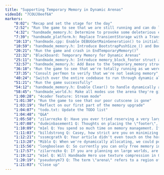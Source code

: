 ```yaml
---
title: "Supporting Temporary Memory in Dynamic Arenas"
videoId: "7COUJ8eef6A"
markers:
    "0:02": "Recap and set the stage for the day"
    "2:52": "Run the game to see that we are still running and can do looped live code editing"
    "4:32": "handmade_memory.h: Determine to provoke some deleterious effects"
    "7:39": "handmade_platform.h: Replace TransientStorage with a TransientState"
    "10:13": "handmade.cpp: Enable DEBUGGetMainGeneration() to initialise a TransientState"
    "10:59": "handmade_memory.h: Introduce BootstrapPushSize_() and BootstrapPushStruct() for all of the transient arena initialisation sites to use"
    "20:21": "Run the game and crash in EndTemporaryMemory()"
    "22:32": "Blackboard: Temporary Memory for Dynamic Arenas"
    "25:11": "handmade_memory.h: Introduce memory_block_footer struct and GetFooter() and make PushSize_() stick that footer onto the end of blocks"
    "32:57": "handmade_memory.h: Add Base to the temporary_memory struct to enable EndTemporaryMemory() to loop back over the blocks, and introduce FreeLastBlock()"
    "36:18": "Run the game to see that we're totally running as we were before"
    "37:35": "Consult perfmon to verify that we're not leaking memory"
    "40:24": "Switch over the entire codebase to run through dynamic allocation"
    "51:21": "Run the game successfully"
    "54:12": "handmade_memory.h: Enable Clear() to handle dynamically allocated blocks"
    "58:45": "handmade_world.h: Make all modes use the arena they're given rather than sub-allocating out of it"
    "1:00:28": "4coder feature: Stream mode"
    "1:01:30": "Run the game to see that our poor cutscene is gone"
    "1:03:19": "Reflect on our first part of the memory upgrade"
    "1:04:07": "todo.txt: Update the TODO list"
    "1:04:48": "Q&A"
    "1:05:58": "zilarrezko Q: Have you ever tried reserving a very large amount of memory, and then committing memory as needed, so the arena can grow without the base pointer changing?"
    "1:07:08": "dudeinbasement1 Q: Thoughts on placing the \"footer\", at the beginning of the memory area, so bad co-workers don't overwrite it (because it is at the end currently)"
    "1:10:09": "m1el Q: You spend so much time on memory management. If programming games for windows / Linux would it be better to use malloc and then create custom allocation for hot parts?"
    "1:11:03": "billdstrong Q: Casey, how strict are you on minimizing the amount of memory is used by the game?"
    "1:12:21": "sssmcgrath Q: Your article didn't even touch on the horrors of ETW. I had to manually fill out several GUIDs that msft decided not to include in their headers for some reason by pulling them off three different, very obscure MSDN pages that were auto generated for C# markup. I had to reverse engineer several void * pointers by using partial data on MSDN and inspecting the memory and guessing sizes, offsets and types. There was a variable listed on MSDN as \"object UserSID\"... Yes, the type was \"object\", and guess what! It's not a SID, it's 2 unknown / undocumented pointers then a SID! What are those pointers? Who knows. They also intermixed ASCII and UTF16 strings, one after the other with no documentation... Yay!"
    "1:13:28": "Miblo Q: When we're dynamically allocating, we could potentially end up allocating every last drop of memory available to us, right? Are there situations in which we'd want to make sure we allocate \"some amount\" less than the max and, if so, how would we best do that?"
    "1:15:56": "longboolean Q: So currently you can only free memory in the last memory blocks? If you wanted to free stuff near the beginning of the arena and keep the stuff at the end, you would need to do things differently?"
    "1:17:57": "zilarrezko Q: If you are planning on large worlds, are you planning then on compressing and decompressing from the mandala on the fly?"
    "1:19:12": "m1el Q: Will Handmade Hero use texture compression in OpenGL?"
    "1:20:19": "pseudonym73 Q: The term \"arena\" refers to a region of memory from which multiple objects are allocated and which can be deallocated all at once. Some arenas support object freeing, some do not"
    "1:21:03": "Close up"
---
```

